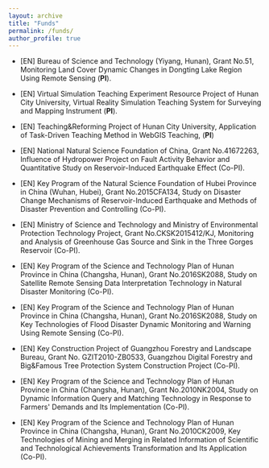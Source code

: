 ```yaml
---
layout: archive
title: "Funds"
permalink: /funds/
author_profile: true
---
```


+ [EN] Bureau of Science and Technology (Yiyang, Hunan), Grant No.51, Monitoring Land Cover Dynamic Changes in Dongting Lake Region Using Remote Sensing (<b>PI</b>).<br>
  <!--[中文] 益阳市科技局: 洞庭湖区土地动态变化遥感监测, (编号：益科字[51], <b>主持</b>)。-->

+ [EN] Virtual Simulation Teaching Experiment Resource Project of Hunan City University, Virtual Reality Simulation Teaching System for Surveying and Mapping Instrument (<b>PI</b>).<br>
   <!--[中文] 湖南城市学院虚拟仿真实验教学资源项目：测绘仪器认知虚拟仿真教学系统, (<b>主持</b>)-->

+ [EN] Teaching&Reforming Project of Hunan City University, Application of Task-Driven Teaching Method in WebGIS Teaching, (<b>PI</b>)<br>
   <!--[中文] 湖南城市学院教学教改项目：任务驱动教学法在GIS专业WebGIS教学中的应用, (<b>主持</b>)-->

+ [EN] National Natural Science Foundation of China, Grant No.41672263, Influence of Hydropower Project on Fault Activity Behavior and Quantitative Study on Reservoir-Induced Earthquake Effect (Co-PI).<br>
   <!--[中文] 国家自然科学基金项目：水电工程对断层活动习性的影响及其水库诱发地震效应定量研究, (编号：41672263, 参与)。-->

+ [EN] Key Program of the Natural Science Foundation of Hubei Province in China (Wuhan, Hubei), Grant No.2015CFA134, Study on Disaster Change Mechanisms of Reservoir-Induced Earthquake and Methods of Disaster Prevention and Controlling (Co-PI).<br>
   <!--[中文] 湖北省自然科学基金重点项目：水库诱发地震灾变机理及灾害防控方法研究, (编号：2015CFA134, 参与)-->

+ [EN] Ministry of Science and Technology and Ministry of Environmental Protection Technology Project, Grant No.CKSK2015412/KJ, Monitoring and Analysis of Greenhouse Gas Source and Sink in the Three Gorges Reservoir (Co-PI). <br>
   <!--[中文] 科技部与环境保护部技术攻关项目：三峡水库温室气体源汇监测与分析研究（编号：CKSK2015412/KJ，参与）-->

+ [EN] Key Program of the Science and Technology Plan of Hunan Province in China (Changsha, Hunan), Grant No.2016SK2088, Study on Satellite Remote Sensing Data Interpretation Technology in Natural Disaster Monitoring (Co-PI).<br>
   <!--[中文] 湖南省科技计划重点项目：自然灾害卫星遥感监测数据解释技术研究（编号：2016SK2088，参与）-->

+ [EN] Key Program of the Science and Technology Plan of Hunan Province in China (Changsha, Hunan), Grant No.2016SK2088, Study on Key Technologies of Flood Disaster Dynamic Monitoring and Warning Using Remote Sensing (Co-PI).<br>
   <!--[中文] 湖南省科技计划重点项目：洪灾遥感动态监测与预警关键技术研究（编号：2017SK22271，参与）-->

+ [EN] Key Construction Project of Guangzhou Forestry and Landscape Bureau, Grant No. GZIT2010-ZB0533, Guangzhou Digital Forestry and Big&Famous Tree Protection System Construction Project (Co-PI).<br>
   <!--[中文] 广州市林业和园林局重点建设项目：广州数字林业及大树名木保护系统建设项目（编号：GZIT2010-ZB0533，参与）-->

+ [EN] Key Program of the Science and Technology Plan of Hunan Province in China (Changsha, Hunan), Grant No.2010NK2004, Study on Dynamic Information Query and Matching Technology in Response to Farmers' Demands and Its Implementation (Co-PI).<br>
   <!--[中文] 湖南省科技计划重点项目：响应农民诉求的动态信息快速查询与匹配技术研究与实现（编号：2010NK2004，参与）-->

+ [EN] Key Program of the Science and Technology Plan of Hunan Province in China (Changsha, Hunan), Grant No.2010CK2009, Key Technologies of Mining and Merging in Related Information of Scientific and Technological Achievements Transformation and Its Application (Co-PI).<br>
   <!--[中文] 湖南省科技计划重点项目：科技成果转化中相关信息挖掘与融合关键技术研究与应用（编号：2010NK2004，参与）-->
